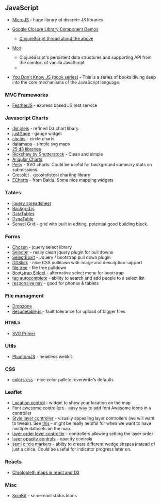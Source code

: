 ## JavaScript

* [MicroJS](http://microjs.com/#) - huge library of discrete JS libraries


* [Google Closure Library Component Demos](https://closure-library.googlecode.com/git-history/0148f7ecλ1be5b645fabe7338b9579ed2f951c8/closure/goog/demos/index.html)
  * [ClojureScript thread about the above](https://groups.google.com/forum/#!topic/clojurescript/BtulcNX7QoI)

* [Mori](https://github.com/swannodette/mori)
  * ClojureScript's persistent data structures and supporting API from the comfort of vanilla JavaScript
  * 
  
* [You Don't Know JS (book series)](https://github.com/getify/You-Dont-Know-JS#you-dont-know-js-book-series) - This is a series of books diving deep into the core mechanisms of the JavaScript language.

### MVC Frameworks
* [FeatherJS](http://feathersjs.com/) - express based JS rest service

### Javascript Charts
* [dimplejs](http://dimplejs.org/) - refined D3 chart libary.
* [justGage](http://justgage.com/) - gauge widget
* [circles](https://github.com/lugolabs/circles) - circle charts
* [datamaps](http://datamaps.github.io/) - simple svg maps
* [25 d3 libraries](https://gist.github.com/widged/6820559)
* [Rickshaw by Shutterstock](http://code.shutterstock.com/rickshaw) - Clean and simple
* [Angular Charts](http://chinmaymk.github.io/angular-charts/)
* [Peity](http://benpickles.github.io/peity/) - SVG charts. Could be useful for background summary stats on submissions.
* [Crosslet](http://sztanko.github.io/crosslet/) - geostatistcal charting library
* [ECharts](http://echarts.baidu.com/doc/example-en.html) - from Baidu. Some nice mapping widgets

### Tables
* [jquery spreadsheet](http://visop-dev.com/jQuery.sheet/jquery.sheet.html)
* [Backgrid.js](http://backgridjs.com/)
* [DataTables](http://datatables.net/)
* [DynaTable](http://www.dynatable.com/)
* [Sensei Grid](http://datazenit.com/static/sensei-grid/examples/) - grid with built in editing. potential good building block.

### Forms
* [Chosen](http://harvesthq.github.io/chosen/) - jquery select library
* [Selecter](http://formstone.it/components/Selecter/demo/index.html) - really clean jquery plugin for pull downs
* [SelectBoxIt](http://gregfranko.com/jquery.selectBoxIt.js/#Examples) - Jquery / bootstrap pull down plugin
* [DDSlick](http://designwithpc.com/Plugins/ddSlick#demo) - nice CSS pulldown with image and description support
* [file tree](http://labs.abeautifulsite.net/archived/jquery-fileTree/demo/) - file tree pulldown
* [Bootstrap Select](http://silviomoreto.github.io/bootstrap-select/) - alternative select menu for bootstrap
* [tag autocomplete](http://sandglaz.github.io/bootstrap-tagautocomplete/) - ability to search and add people to a select list
* [responsive nav](http://responsive-nav.com/demo/#) - good for phones & tablets

### File managment
* [Dropzone](http://www.dropzonejs.com/)
* [Resumeable.js](http://www.resumablejs.com/) - fault tolerance for upload of bigger files.

#### HTML5
* [SVG Primer](http://alignedleft.com/tutorials/d3/an-svg-primer)

### Utils
* [PhantomJS](http://phantomjs.org/) - headless webkit

### CSS
* [colors.css](http://clrs.cc/) - nice color pallete. overwrite's defaults

### Leaflet
* [Location control](http://domoritz.de/leaflet-locatecontrol/demo) - widget to show your location on the map
* [Font awesome controllers](http://cliffcloud.github.io/Leaflet.EasyButton/) - easy way to add font Awesome icons in a controller
* [Style layer controller](https://github.com/davicustodio/Leaflet.StyledLayerControl) - visually appealing layer controllers (we will want to tweak).  See [this](http://davicustodio.github.io/Leaflet.StyledLayerControl/examples/example2.html) - might be really helpful for when we want to have multiple datasets on the map.
* [layer order level controller](http://elesdoar.github.io/leaflet-control-orderlayers/) - controllers allowing setting the layer order
* [layer opacity controls](https://github.com/lizardtechblog/Leaflet.OpacityControls) - opacity controls
* [semi circle markers](http://jieter.github.io/Leaflet-semicircle/example-semicircle.html) - abiity to create different wedge shapes instead of just a cirlce.  Could be useful for indicator progress later on.

### Reacts
* [Chrolopleth maps in react and D3](http://pleasetrythisathome.github.io/react%20d3%20visualization%20choropleth/2014/03/20/react-choropleth.html)

### Misc
* [SpinKit](http://tobiasahlin.com/spinkit/) - some cool status icons
